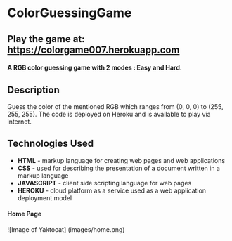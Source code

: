 # ColorGuessingGame


## Play the game at: https://colorgame007.herokuapp.com 

#### A RGB color guessing game with 2 modes : Easy and Hard.

## Description

Guess the color of the mentioned RGB which ranges from (0, 0, 0) to (255, 255, 255). The code is deployed on Heroku and is available to play via internet.

## Technologies Used

* **HTML** - markup language for creating web pages and web applications
* **CSS** - used for describing the presentation of a document written in a markup language
* **JAVASCRIPT** - client side scripting language for web pages
* **HEROKU** - cloud platform as a service used as a web application deployment model

#### Home Page
![Image of Yaktocat]
(images/home.png)
